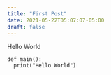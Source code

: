 ```yaml
---
title: "First Post"
date: 2021-05-22T05:07:07-05:00
draft: false
---
```


Hello World

```
def main():
  print("Hello World")
```

